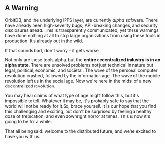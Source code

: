## A Warning

OrbitDB, and the underlying IPFS layer, are currently _alpha_ software. There have already been high-severity bugs, API-breaking changes, and security disclosures ahead. This is transparently communicated, yet these warnings have done nothing at all to stop large organizations from using these tools in production. It's already out in the wild.

If that sounds bad, don't worry - it gets worse.

Not only are these tools alpha, but the **entire decentralized industry is in an alpha state**. There are unsolved problems not just technical in nature but legal, political, economic, and societal. The wave of the personal computer revolution crashed, followed by the information age. The wave of the mobile revolution left us in the social age. Now we're here in the midst of a new decentralized revolution.

You may hear claims of what type of age might follow this, but it's impossible to tell. Whatever it may be, it's probably safe to say that the world will not be ready for it.So, brace yourself. It is our hope that you find this challenging and exciting, but don't be surprised by feeling a healthy dose of trepidation, and even downright horror at times. This is how it's going to be for a while.

That all being said: welcome to the distributed future, and we're excited to have you with us.
